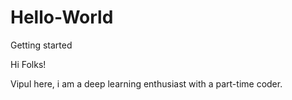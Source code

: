 # Hello-World
Getting started

Hi Folks!

Vipul here, i am a deep learning enthusiast with a part-time coder. 
